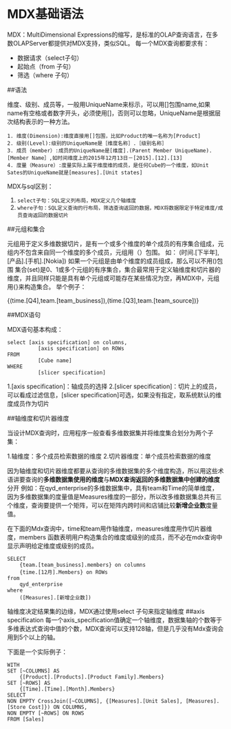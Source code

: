 # MDX基础语法
MDX：MultiDimensional Expressions的缩写，是标准的OLAP查询语言，在多数OLAPServer都提供对MDX支持，类似SQL。
每一个MDX查询都要求有：


- 数据请求（select子句）
- 起始点（from 子句）
- 筛选（where 子句）


##语法

维度、级别、成员等，一般用UniqueName来标示，可以用[]包围name,如果name有空格或者数字开头，必须使用[]，否则可以忽略，UniqueName是根据层次结构表示的一种方法。
```
1. 维度(Dimension):维度直接用[]包围，比如Product的唯一名称为[Product]
2. 级别(Level):级别的UniqueName是［维度名称］.［级别名称］
3. 成员（member）:成员的UniqueName是[维度].(Parent Member UniqueName).[Member Name］,如时间维度上的2015年12月13日－[2015].[12].[13]
4. 度量（Measure）:度量实际上属于维度维的成员，是任何Cube的一个维度，如Unit Sates的UniqueName就是[measures].[Unit states]
```
MDX与sql区别：

1. `select子句：SQL定义列布局，MDX定义几个轴维度`
2. `where子句：SQL定义查询的行布局，筛选查询返回的数据，MDX将数据限定于特定维度/成员查询返回的数据切片`


##元组和集合

元组用于定义多维数据切片，是有一个或多个维度的单个成员的有序集合组成，元组内不包含来自同一个维度的多个成员，元组用（）包围。
如：
(时间.[下半年],[产品].[手机].[Nokia])
如果一个元组是由单个维度的成员组成，那么可以不用()包围
集合(set)是0、1或多个元组的有序集合，集合最常用于定义轴维度和切片器的维度，并且同样只能是具有单个元组或可能存在某些情况为空，再MDX中，元组用{}来构造集合。
举个例子：

{(time.[Q4],team.[team_business]),(time.[Q3],team.[team_source])}

##MDX语句

MDX语句基本构成：

```
select [axis specification] on columns,
		  [axis specification] on ROWs
FROM
		  [Cube name]
WHERE
		  [slicer specification]
```

1.[axis specification]：轴成员的选择
2.[slicer specification]：切片上的成员，可以看成过滤信息，[slicer specification]可选，如果没有指定，取系统默认的维度成员作为切片
	
##轴维度和切片器维度

当设计MDX查询时，应用程序一般查看多维数据集并将维度集合划分为两个子集：

1.轴维度：多个成员检索数据的维度
2.切片器维度：单个成员检索数据的维度

因为轴维度和切片器维度都要从查询的多维数据集的多个维度构造，所以用这些术语讲要查询的**多维数据集使用的维度**与**MDX查询返回的多维数据集中创建的维度**分开
例如：在qyd_enterprise的多维数据集中，具有team和Time的简单维度，因为多维数据集的度量值是Measures维度的一部分，所以改多维数据集总共有三个维度，查询要提供一个矩阵，可以在矩阵内跨时间和店铺比较**新增企业数**度量值。


在下面的Mdx查询中，time和team用作轴维度，measures维度用作切片器维度，members 函数表明用户构造集合的维度或级别的成员，而不必在mdx查询中显示声明给定维度或级别的成员。

```
SELECT 
	{team.[team_business].members} on columns
	{time.[12月].Members} on ROWs
from 
	qyd_enterprise
where
	([Measures].[新增企业数])
```

轴维度决定结果集的边缘，MDX通过使用select 子句来指定轴维度
##axis specification
每一个axis_specification值确定一个轴维度，数据集轴的个数等于多维表达式查询中<axis specification>值的个数，MDX查询可以支持128轴，但是几乎没有Mdx查询会用到5个以上的轴。

下面是一个实际例子：

```
WITH
SET [~COLUMNS] AS
    {[Product].[Products].[Product Family].Members}
SET [~ROWS] AS
    {[Time].[Time].[Month].Members}
SELECT
NON EMPTY CrossJoin([~COLUMNS], {[Measures].[Unit Sales], [Measures].[Store Cost]}) ON COLUMNS,
NON EMPTY [~ROWS] ON ROWS
FROM [Sales]

```

